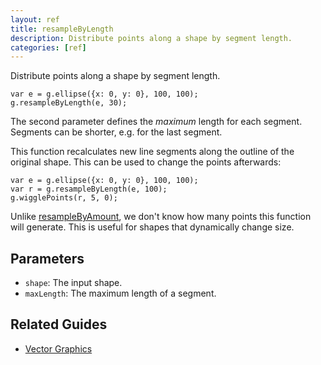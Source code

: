 ```yaml
---
layout: ref
title: resampleByLength
description: Distribute points along a shape by segment length.
categories: [ref]
---
```

Distribute points along a shape by segment length.

    var e = g.ellipse({x: 0, y: 0}, 100, 100);
    g.resampleByLength(e, 30);


The second parameter defines the *maximum* length for each segment. Segments can be shorter, e.g. for the last segment.

This function recalculates new line segments along the outline of the original shape. This can be used to change the points afterwards:

    var e = g.ellipse({x: 0, y: 0}, 100, 100);
    var r = g.resampleByLength(e, 100);
    g.wigglePoints(r, 5, 0);


Unlike [resampleByAmount](resampleByAmount.html), we don't know how many points this function will generate. This is useful for shapes that dynamically change size.

## Parameters
- `shape`: The input shape.
- `maxLength`: The maximum length of a segment.

## Related Guides
- [Vector Graphics](../guide/vector.html)
